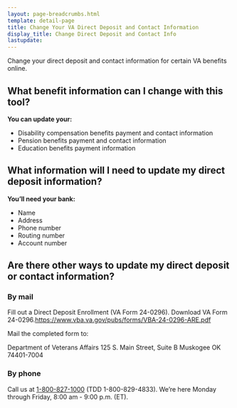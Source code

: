 ```yaml
---
layout: page-breadcrumbs.html
template: detail-page
title: Change Your VA Direct Deposit and Contact Information
display_title: Change Direct Deposit and Contact Info
lastupdate: 
---
```


<div itemscope itemtype="http://schema.org/FAQPage">
<div itemprop="description" class="va-introtext">

Change your direct deposit and contact information for certain VA benefits online.

</div>
</div>

<div itemscope itemtype="http://schema.org/Question">

<h2 itemprop="name">What benefit information can I change with this tool?</h2>
<div itemprop="acceptedAnswer" itemscope itemtype="http://schema.org/Answer">
<div itemprop="text">

<b>You can update your:</b>
<ul>
<li>Disability compensation benefits payment and contact information</li>
<li>Pension benefits payment and contact information</li>
<li>Education benefits payment information</li>
</ul>
</div>
</div>
</div>

<div itemscope itemtype="http://schema.org/Question">

<h2 itemprop="name">What information will I need to update my direct deposit information?</h2>
<div itemprop="acceptedAnswer" itemscope itemtype="http://schema.org/Answer">
<div itemprop="text">

<b>You’ll need your bank:</b>

<ul>
<li>Name</li>
<li>Address</li>
<li>Phone number</li>
<li>Routing number</li>
<li>Account number</li>

</div>
</div>
</div>

<div itemscope itemtype="http://schema.org/Question">

<h2 itemprop="name">Are there other ways to update my direct deposit or contact information?</h2>
<div itemprop="acceptedAnswer" itemscope itemtype="http://schema.org/Answer">
<div itemprop="text">

<h3>By mail</h3>

Fill out a Direct Deposit Enrollment (VA Form 24-0296).
Download VA Form 24-0296.https://www.vba.va.gov/pubs/forms/VBA-24-0296-ARE.pdf

Mail the completed form to:

Department of Veterans Affairs
125 S. Main Street, Suite B
Muskogee OK 74401-7004

<h3>By phone</h3>

Call us at <a href="tel:+18008271000">1-800-827-1000</a> (TDD 1-800-829-4833). We’re here Monday through Friday, 8:00 am - 9:00 p.m. (ET).

</div>
</div>
</div>
